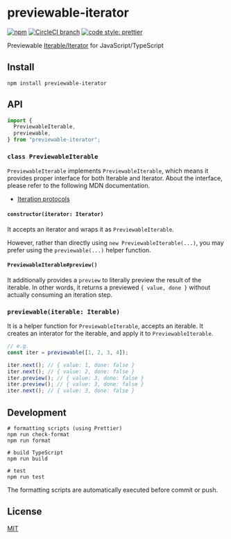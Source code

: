 # previewable-iterator

[![npm](https://img.shields.io/npm/v/previewable-iterator.svg?style=flat-square)](https://www.npmjs.com/package/previewable-iterator)
[![CircleCI branch](https://img.shields.io/circleci/project/github/utatti/previewable-iterator/master.svg?style=flat-square)](https://circleci.com/gh/utatti/previewable-iterator)
[![code style: prettier](https://img.shields.io/badge/code_style-prettier-ff69b4.svg?style=flat-square)](https://github.com/prettier/prettier)

Previewable [Iterable/Iterator](https://developer.mozilla.org/en-US/docs/Web/JavaScript/Reference/Iteration_protocols) for JavaScript/TypeScript

## Install

``` shell
npm install previewable-iterator
```

## API

``` typescript
import {
  PreviewableIterable,
  previewable,
} from "previewable-iterator";
```

### `class PreviewableIterable`

`PreviewableIterable` implements `PreviewableIterable`, which means it provides
proper interface for both Iterable and Iterator. About the interface, please
refer to the following MDN documentation.

- [Iteration protocols](https://developer.mozilla.org/en-US/docs/Web/JavaScript/Reference/Iteration_protocols)

#### `constructor(iterator: Iterator)`

It accepts an iterator and wraps it as `PreviewableIterable`.

However, rather than directly using `new PreviewableIterable(...)`, you may
prefer using the `previewable(...)` helper function.

#### `PreviewableIterable#preview()`

It additionally provides a `preview` to literally preview the result of the
iterable. In other words, it returns a previewed `{ value, done }` without
actually consuming an iteration step.

### `previewable(iterable: Iterable)`

It is a helper function for `PreviewableIterable`, accepts an iterable. It
creates an interator for the iterable, and apply it to `PreviewableIterable`.

``` typescript
// e.g.
const iter = previewable([1, 2, 3, 4]);

iter.next(); // { value: 1, done: false }
iter.next(); // { value: 2, done: false }
iter.preview(); // { value: 3, done: false }
iter.preview(); // { value: 3, done: false }
iter.next(); // { value: 3, done: false }
```

## Development

``` shell
# formatting scripts (using Prettier)
npm run check-format
npm run format

# build TypeScript
npm run build

# test
npm run test
```

The formatting scripts are automatically executed before commit or push.

## License

[MIT](LICENSE)
